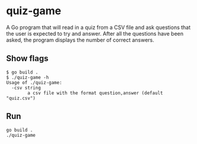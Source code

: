 # quiz-game

A Go program that will read in a quiz from a CSV file and ask questions that the user is expected to try and answer. After all the questions have been asked, the program displays the number of correct answers.

## Show flags
```
$ go build .
$ ./quiz-game -h
Usage of ./quiz-game:
  -csv string
        a csv file with the format question,answer (default "quiz.csv")
```

## Run
```
go build .
./quiz-game
```